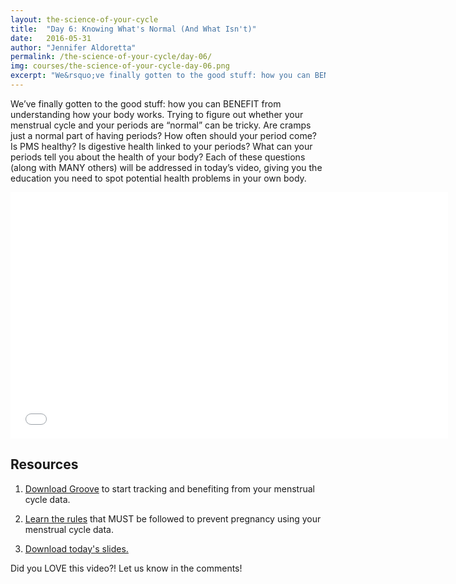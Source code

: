 ```yaml
---
layout: the-science-of-your-cycle
title:  "Day 6: Knowing What's Normal (And What Isn't)"
date:   2016-05-31
author: "Jennifer Aldoretta"
permalink: /the-science-of-your-cycle/day-06/
img: courses/the-science-of-your-cycle-day-06.png
excerpt: "We&rsquo;ve finally gotten to the good stuff: how you can BENEFIT from understanding how your body works. Trying to figure out whether your menstrual cycle and your periods are &ldquo;normal&rdquo; can be tricky. Are cramps just a normal part of having periods? How often should your period come? Is PMS healthy? Is digestive health linked to your periods? What can your periods tell you about the health of your body? Each of these questions (along with MANY others) will be addressed in today&rsquo;s video, giving you the education you need to spot potential health problems in your own body."
---
```



We&rsquo;ve finally gotten to the good stuff: how you can BENEFIT from understanding how your body works. Trying to figure out whether your menstrual cycle and your periods are &ldquo;normal&rdquo; can be tricky. Are cramps just a normal part of having periods? How often should your period come? Is PMS healthy? Is digestive health linked to your periods? What can your periods tell you about the health of your body? Each of these questions (along with MANY others) will be addressed in today&rsquo;s video, giving you the education you need to spot potential health problems in your own body. 

<div class="center" itemprop="video" itemscope="" itemtype="http://schema.org/VideoObject">
  <iframe class="video" width="700" height="394" src="//www.youtube.com/embed/I2_UDGAGgwQ?rel=0&amp;showinfo=0" frameborder="0" allowfullscreen></iframe>
  <meta itemprop="name" content="Green Your Period: Menstrual Cup Show & Tell (DivaCup & Me Luna)" />
  <meta itemprop="description" content="The Green Your Period video series is all about why sustainable and eco-friendly period products are great for your health and the environment." />
</div>

## Resources ##
1. <p><a class="text-link" href="http://www.readytogroove.com/the-cycle/chapter-7-the-rules-of-the-sympto-thermal-method/">Download Groove</a> to start tracking and benefiting from your menstrual cycle data.</p>
2. <p><a class="text-link" href="http://www.readytogroove.com/the-cycle/chapter-7-the-rules-of-the-sympto-thermal-method/">Learn the rules</a> that MUST be followed to prevent pregnancy using your menstrual cycle data.</p>
3. <p><a class="text-link" target="_blank" href="/download/The-Science-of-Your-Cycle-Day-06.pdf">Download today's slides.</a></p>

Did you LOVE this video?! Let us know in the comments!